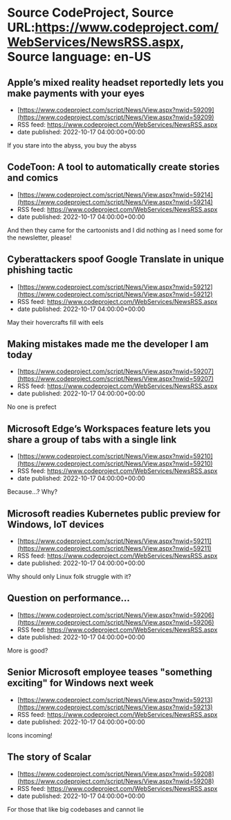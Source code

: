 # Source CodeProject, Source URL:https://www.codeproject.com/WebServices/NewsRSS.aspx, Source language: en-US

## Apple’s mixed reality headset reportedly lets you make payments with your eyes
 - [https://www.codeproject.com/script/News/View.aspx?nwid=59209](https://www.codeproject.com/script/News/View.aspx?nwid=59209)
 - RSS feed: https://www.codeproject.com/WebServices/NewsRSS.aspx
 - date published: 2022-10-17 04:00:00+00:00

If you stare into the abyss, you buy the abyss

## CodeToon: A tool to automatically create stories and comics
 - [https://www.codeproject.com/script/News/View.aspx?nwid=59214](https://www.codeproject.com/script/News/View.aspx?nwid=59214)
 - RSS feed: https://www.codeproject.com/WebServices/NewsRSS.aspx
 - date published: 2022-10-17 04:00:00+00:00

And then they came for the cartoonists and I did nothing as I need some for the newsletter, please!

## Cyberattackers spoof Google Translate in unique phishing tactic
 - [https://www.codeproject.com/script/News/View.aspx?nwid=59212](https://www.codeproject.com/script/News/View.aspx?nwid=59212)
 - RSS feed: https://www.codeproject.com/WebServices/NewsRSS.aspx
 - date published: 2022-10-17 04:00:00+00:00

May their hovercrafts fill with eels

## Making mistakes made me the developer I am today
 - [https://www.codeproject.com/script/News/View.aspx?nwid=59207](https://www.codeproject.com/script/News/View.aspx?nwid=59207)
 - RSS feed: https://www.codeproject.com/WebServices/NewsRSS.aspx
 - date published: 2022-10-17 04:00:00+00:00

No one is prefect

## Microsoft Edge’s Workspaces feature lets you share a group of tabs with a single link
 - [https://www.codeproject.com/script/News/View.aspx?nwid=59210](https://www.codeproject.com/script/News/View.aspx?nwid=59210)
 - RSS feed: https://www.codeproject.com/WebServices/NewsRSS.aspx
 - date published: 2022-10-17 04:00:00+00:00

Because...? Why?

## Microsoft readies Kubernetes public preview for Windows, IoT devices
 - [https://www.codeproject.com/script/News/View.aspx?nwid=59211](https://www.codeproject.com/script/News/View.aspx?nwid=59211)
 - RSS feed: https://www.codeproject.com/WebServices/NewsRSS.aspx
 - date published: 2022-10-17 04:00:00+00:00

Why should only Linux folk struggle with it?

## Question on performance...
 - [https://www.codeproject.com/script/News/View.aspx?nwid=59206](https://www.codeproject.com/script/News/View.aspx?nwid=59206)
 - RSS feed: https://www.codeproject.com/WebServices/NewsRSS.aspx
 - date published: 2022-10-17 04:00:00+00:00

More is good?

## Senior Microsoft employee teases "something exciting" for Windows next week
 - [https://www.codeproject.com/script/News/View.aspx?nwid=59213](https://www.codeproject.com/script/News/View.aspx?nwid=59213)
 - RSS feed: https://www.codeproject.com/WebServices/NewsRSS.aspx
 - date published: 2022-10-17 04:00:00+00:00

Icons incoming!

## The story of Scalar
 - [https://www.codeproject.com/script/News/View.aspx?nwid=59208](https://www.codeproject.com/script/News/View.aspx?nwid=59208)
 - RSS feed: https://www.codeproject.com/WebServices/NewsRSS.aspx
 - date published: 2022-10-17 04:00:00+00:00

For those that like big codebases and cannot lie
